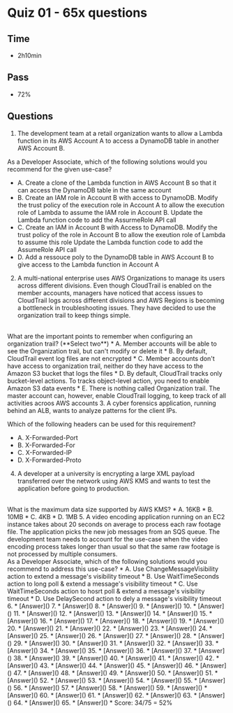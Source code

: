 # Quiz 01 - 65x questions

## Time
* 2h10min

## Pass
* 72%

## Questions
1. The development team at a retail organization wants to allow a Lambda function in its AWS Account A to access a DynamoDB table in another AWS Account B.

As a Developer Associate, which of the following solutions would you recommend for the given use-case?
   * A. Create a clone of the Lambda function in AWS Account B so that it can access the DynamoDB table in the same account
   * B. Create an IAM role in Account B with access to DynamoDB. Modify the trust policy of the execution role in Account A to allow the execution role of Lambda to assume the IAM role in Account B. Update the Lambda function code to add the AssurmeRole API call
   * C. Create an IAM in Account B with Access to DynamoDB. Modify the trust policy of the role in Account B to allow the exeution role of Lambda to assume this role Update the Lambda function code to add the AssumeRole API call
   * D. Add a ressouce poly to the DynamoDB table in AWS Account B to give access to the Lambda function in Account A
2. A multi-national enterprise uses AWS Organizations to manage its users across different divisions. Even though CloudTrail is enabled on the member accounts, managers have noticed that access issues to CloudTrail logs across different divisions and AWS Regions is becoming a bottleneck in troubleshooting issues. They have decided to use the organization trail to keep things simple.
<br/>
What are the important points to remember when configuring an organization trail? (**Select two**)
   * A. Member accounts will be able to see the Organization trail, but can't modify or delete it
   * B. By default, CloudTrail event log files are not encrypted
   * C. Member accounts don't have access to organization trail, neither do they have access to the Amazon S3 bucket that logs the files
   * D. By default, CloudTrail tracks only bucket-level actions. To tracks object-level action, you need to enable Amazon S3 data events
   * E. There is nothing called Organization trail. The master account can, however, enable CloudTrail logging, to keep track of all activities acroos AWS accounts
3. A cyber forensics application, running behind an ALB, wants to analyze patterns for the client IPs.

Which of the following headers can be used for this requirement?
   * A. X-Forwarded-Port
   * B. X-Forwarded-For
   * C. X-Forwarded-IP
   * D. X-Forwarded-Proto
4. A developer at a university is encrypting a large XML payload transferred over the network using AWS KMS and wants to test the application before going to production.
<br/>
What is the maximum data size supported by AWS KMS?
   * A. 16KB
   * B. 10MB
   * C. 4KB
   * D. 1MB
5. A video encoding application running on an EC2 instance takes about 20 seconds on average to process each raw footage file. The application picks the new job messages from an SQS queue. The development team needs to account for the use-case when the video encoding process takes longer than usual so that the same raw footage is not processed by multiple consumers.
<br/>
As a Developer Associate, which of the following solutions would you recommend to address this use-case?
   * A. Use ChangeMessageVisibility action to extend a message's visibility timeout
   * B. Use WaitTimeSeconds action to long poll & extend a message's visibility timeout
   * C. Use WaitTimeSeconds action to hosrt poll & extend a message's visibility timeout
   * D. Use DelaySecond action to dely a message's visibility timeout
6.
* [Answer]()
7.
* [Answer]()
8.
* [Answer]()
9.
* [Answer]()
10.
* [Answer]()
11.
* [Answer]()
12.
* [Answer]()
13.
* [Answer]()
14.
* [Answer]()
15.
* [Answer]()
16.
* [Answer]()
17.
* [Answer]()
18.
* [Answer]()
19.
* [Answer]()
20.
* [Answer]()
21.
* [Answer]()
22.
* [Answer]()
23.
* [Answer]()
24.
* [Answer]()
25.
* [Answer]()
26.
* [Answer]()
27.
* [Answer]()
28.
* [Answer]()
29.
* [Answer]()
30.
* [Answer]()
31.
* [Answer]()
32.
* [Answer]()
33.
* [Answer]()
34.
* [Answer]()
35.
* [Answer]()
36.
* [Answer]()
37.
* [Answer]()
38.
* [Answer]()
39.
* [Answer]()
40.
* [Answer]()
41.
* [Answer]()
42.
* [Answer]()
43.
* [Answer]()
44.
* [Answer]()
45.
* [Answer]()
46.
* [Answer]()
47.
* [Answer]()
48.
* [Answer]()
49.
* [Answer]()
50.
* [Answer]()
51.
* [Answer]()
52.
* [Answer]()
53.
* [Answer]()
54.
* [Answer]()
55.
* [Answer]()
56.
* [Answer]()
57.
* [Answer]()
58.
* [Answer]()
59.
* [Answer]()
* [Answer]()
60.
* [Answer]()
61.
* [Answer]()
62.
* [Answer]()
63.
* [Answer]()
64.
* [Answer]()
65.
* [Answer]()
* Score: 34/75 = 52%
